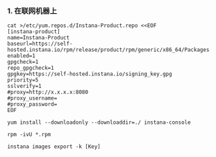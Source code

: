 ### 1. 在联网机器上

```
cat >/etc/yum.repos.d/Instana-Product.repo <<EOF
[instana-product]
name=Instana-Product
baseurl=https://self-hosted.instana.io/rpm/release/product/rpm/generic/x86_64/Packages
enabled=1
gpgcheck=1
repo_gpgcheck=1
gpgkey=https://self-hosted.instana.io/signing_key.gpg
priority=5
sslverify=1
#proxy=http://x.x.x.x:8080
#proxy_username=
#proxy_password=
EOF
                                                 
yum install --downloadonly --downloaddir=./ instana-console

rpm -ivU *.rpm

instana images export -k [Key]
```                                              
                                                 
